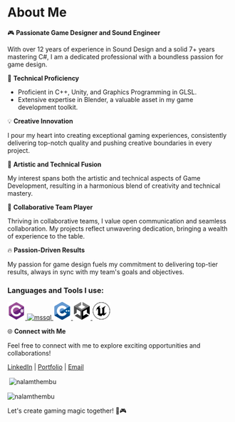# About Me

🎮 **Passionate Game Designer and Sound Engineer**

With over 12 years of experience in Sound Design and a solid 7+ years mastering C#, I am a dedicated professional with a boundless passion for game design.

🚀 **Technical Proficiency**

- Proficient in C++, Unity, and Graphics Programming in GLSL.
- Extensive expertise in Blender, a valuable asset in my game development toolkit.

💡 **Creative Innovation**

I pour my heart into creating exceptional gaming experiences, consistently delivering top-notch quality and pushing creative boundaries in every project.

🎨 **Artistic and Technical Fusion**

My interest spans both the artistic and technical aspects of Game Development, resulting in a harmonious blend of creativity and technical mastery.

🤝 **Collaborative Team Player**

Thriving in collaborative teams, I value open communication and seamless collaboration. My projects reflect unwavering dedication, bringing a wealth of experience to the table.

🔥 **Passion-Driven Results**

My passion for game design fuels my commitment to delivering top-tier results, always in sync with my team's goals and objectives.

<h3 align="left">Languages and Tools I use:</h3>
<p align="left">  <a href="https://www.w3schools.com/cs/" target="_blank" rel="noreferrer"> <img src="https://raw.githubusercontent.com/devicons/devicon/master/icons/csharp/csharp-original.svg" alt="csharp" width="40" height="40"/> </a> 
<a href="https://www.microsoft.com/en-us/sql-server" target="_blank" rel="noreferrer"> <img src="https://www.svgrepo.com/show/303229/microsoft-sql-server-logo.svg" alt="mssql" width="40" height="40"/> </a> 
<a href="https://www.w3schools.com/cpp" target="_blank" rel="noreferrer"> <img src="https://raw.githubusercontent.com/devicons/devicon/master/icons/cplusplus/cplusplus-original.svg" alt="cpluscplus" width="40" height="40"/> </a> 
<a href="https://unity.com" target="_blank" rel="noreferrer"> <img src="https://raw.githubusercontent.com/devicons/devicon/master/icons/unity/unity-original.svg" alt="unity" width="40" height="40"/> </a> 
<a href="https://unrealengine.com" target="_blank" rel="noreferrer"> <img src="https://raw.githubusercontent.com/devicons/devicon/master/icons/unrealengine/unrealengine-original.svg" alt="unrealengine" width="40" height="40"/> </a> 

🌐 **Connect with Me**

Feel free to connect with me to explore exciting opportunities and collaborations!

[LinkedIn](https://www.linkedin.com/in/nala-mthembu-04776118a/) | [Portfolio](https://nalamthembu.wixsite.com/myportfolio) | [Email](nala00.12@gmail.com)

<p>&nbsp;<img align="center" src="https://github-readme-stats.vercel.app/api?username=nalamthembu&show_icons=true&locale=en" alt="nalamthembu" /></p>

<p><img align="center" src="https://github-readme-streak-stats.herokuapp.com/?user=nalamthembu&" alt="nalamthembu" /></p>

Let's create gaming magic together! 🚀🎮

